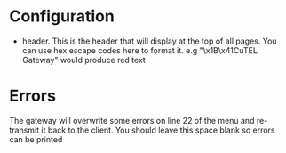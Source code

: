 

# Configuration

  * header. This is the header that will display at the top of all pages. You can use hex escape codes here to format it. e.g "\x1B\x41CuTEL Gateway" would produce red text

# Errors

The gateway will overwrite some errors on line 22 of the menu and re-transmit it back to the client. You should leave this space blank so errors can be printed

